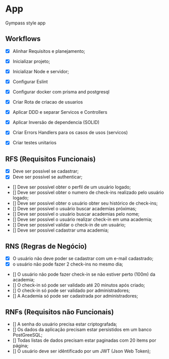# App

Gympass style app 

## Workflows

- [x] Alinhar Requisitos e planejamento;
- [x] Inicializar projeto;
- [x] Inicializar Node e servidor;
- [x] Configurar Eslint
- [x] Configurar docker com prisma and postgresql
- [x] Criar Rota de criacao de usuarios
- [x] Aplicar DDD e separar Servicos e Controllers
- [x] Aplicar Inversão de dependencia (SOLID)
- [x] Criar Errors Handlers para os casos de usos (servicos)
- [x] Criar testes unitarios


## RFS (Requisitos Funcionais)

- [x] Deve ser possível se cadastrar;
- [x] Deve ser possível se authenticar;
- [] Deve ser possível obter o perfil de um usuário logado;
- [] Deve ser possível obter o numero de check-ins realizado pelo usuário logado;
- [] Deve ser possível obter o usuário obter seu histórico de check-ins;
- [] Deve ser possível o usuário buscar academias próximas;
- [] Deve ser possível o usuário buscar academias pelo nome;
- [] Deve ser possível o usuário realizar check-in em uma academia;
- [] Deve ser possível validar o check-in de um usuário;
- [] Deve ser possível cadastrar uma academia;

## RNS (Regras de Negócio)

- [x] O usuário não deve poder se cadastrar com um e-mail cadastrado;
- [x] o usuário não pode fazer 2 check-ins no mesmo dia;
- [] O usuário não pode fazer check-in se não estiver perto (100m) da academia;
- [] O check-in só pode ser validado  até 20 minutos após criado;
- [] O check-in só pode ser validado por administradores;
- [] A Academia só pode ser cadastrada por administradores;
  

## RNFs (Requisitos não Funcionais)

- [] A senha do usuário precisa estar criptografada;
- [] Os dados da aplicação precisam estar persistidos em um banco PostGreeSQL;
- [] Todas listas de dados precisam estar paginadas com 20 items por página;
- [] O usuário deve ser idêntificado por um JWT (Json Web Token);
